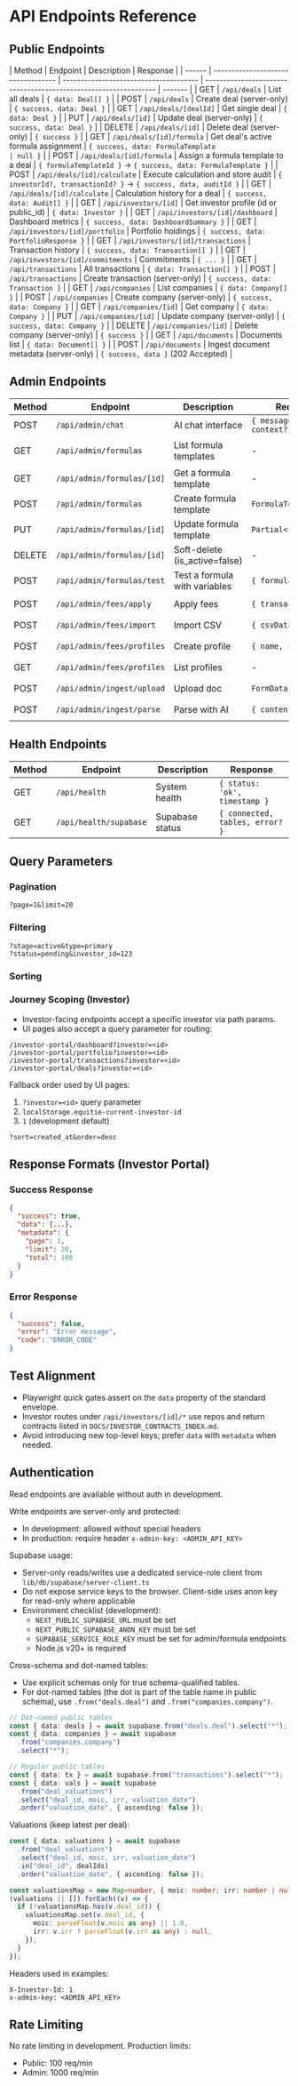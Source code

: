 # API Endpoints Reference

## Public Endpoints

| Method | Endpoint                           | Description                            | Response                                                         |
| ------ | ---------------------------------- | -------------------------------------- | ---------------------------------------------------------------- | ------- |
| GET    | `/api/deals`                       | List all deals                         | `{ data: Deal[] }`                                               |
| POST   | `/api/deals`                       | Create deal (server-only)              | `{ success, data: Deal }`                                        |
| GET    | `/api/deals/[dealId]`              | Get single deal                        | `{ data: Deal }`                                                 |
| PUT    | `/api/deals/[id]`                  | Update deal (server-only)              | `{ success, data: Deal }`                                        |
| DELETE | `/api/deals/[id]`                  | Delete deal (server-only)              | `{ success }`                                                    |
| GET    | `/api/deals/[id]/formula`          | Get deal's active formula assignment   | `{ success, data: FormulaTemplate                                | null }` |
| POST   | `/api/deals/[id]/formula`          | Assign a formula template to a deal    | `{ formulaTemplateId }` → `{ success, data: FormulaTemplate }`   |
| POST   | `/api/deals/[id]/calculate`        | Execute calculation and store audit    | `{ investorId?, transactionId? }` → `{ success, data, auditId }` |
| GET    | `/api/deals/[id]/calculate`        | Calculation history for a deal         | `{ success, data: Audit[] }`                                     |
| GET    | `/api/investors/[id]`              | Get investor profile (id or public_id) | `{ data: Investor }`                                             |
| GET    | `/api/investors/[id]/dashboard`    | Dashboard metrics                      | `{ success, data: DashboardSummary }`                            |
| GET    | `/api/investors/[id]/portfolio`    | Portfolio holdings                     | `{ success, data: PortfolioResponse }`                           |
| GET    | `/api/investors/[id]/transactions` | Transaction history                    | `{ success, data: Transaction[] }`                               |
| GET    | `/api/investors/[id]/commitments`  | Commitments                            | `{ ... }`                                                        |
| GET    | `/api/transactions`                | All transactions                       | `{ data: Transaction[] }`                                        |
| POST   | `/api/transactions`                | Create transaction (server-only)       | `{ success, data: Transaction }`                                 |
| GET    | `/api/companies`                   | List companies                         | `{ data: Company[] }`                                            |
| POST   | `/api/companies`                   | Create company (server-only)           | `{ success, data: Company }`                                     |
| GET    | `/api/companies/[id]`              | Get company                            | `{ data: Company }`                                              |
| PUT    | `/api/companies/[id]`              | Update company (server-only)           | `{ success, data: Company }`                                     |
| DELETE | `/api/companies/[id]`              | Delete company (server-only)           | `{ success }`                                                    |
| GET    | `/api/documents`                   | Documents list                         | `{ data: Document[] }`                                           |
| POST   | `/api/documents`                   | Ingest document metadata (server-only) | `{ success, data }` (202 Accepted)                               |

## Admin Endpoints

| Method | Endpoint                   | Description                   | Request Body                   | Response                               |
| ------ | -------------------------- | ----------------------------- | ------------------------------ | -------------------------------------- |
| POST   | `/api/admin/chat`          | AI chat interface             | `{ message, file?, context? }` | `{ response, data?, actions? }`        |
| GET    | `/api/admin/formulas`      | List formula templates        | -                              | `{ success, data: FormulaTemplate[] }` |
| GET    | `/api/admin/formulas/[id]` | Get a formula template        | -                              | `{ success, data: FormulaTemplate }`   |
| POST   | `/api/admin/formulas`      | Create formula template       | `FormulaTemplate`              | `{ success, data }`                    |
| PUT    | `/api/admin/formulas/[id]` | Update formula template       | `Partial<FormulaTemplate>`     | `{ success, data }`                    |
| DELETE | `/api/admin/formulas/[id]` | Soft-delete (is_active=false) | -                              | `{ success }`                          |
| POST   | `/api/admin/formulas/test` | Test a formula with variables | `{ formula, variables }`       | `{ success, result? }`                 |
| POST   | `/api/admin/fees/apply`    | Apply fees                    | `{ transactionId, fees }`      | `{ success, appliedFees }`             |
| POST   | `/api/admin/fees/import`   | Import CSV                    | `{ csvData, dealId }`          | `{ success, preview }`                 |
| POST   | `/api/admin/fees/profiles` | Create profile                | `{ name, config, dealId }`     | `{ success, profileId }`               |
| GET    | `/api/admin/fees/profiles` | List profiles                 | -                              | `{ data: Profile[] }`                  |
| POST   | `/api/admin/ingest/upload` | Upload doc                    | `FormData: { file }`           | `{ success, extracted }`               |
| POST   | `/api/admin/ingest/parse`  | Parse with AI                 | `{ content, type }`            | `{ mapping, suggestions }`             |

## Health Endpoints

| Method | Endpoint               | Description     | Response                        |
| ------ | ---------------------- | --------------- | ------------------------------- |
| GET    | `/api/health`          | System health   | `{ status: 'ok', timestamp }`   |
| GET    | `/api/health/supabase` | Supabase status | `{ connected, tables, error? }` |

## Query Parameters

### Pagination

```text
?page=1&limit=20
```

### Filtering

```text
?stage=active&type=primary
?status=pending&investor_id=123
```

### Sorting

### Journey Scoping (Investor)

- Investor-facing endpoints accept a specific investor via path params.
- UI pages also accept a query parameter for routing:

```text
/investor-portal/dashboard?investor=<id>
/investor-portal/portfolio?investor=<id>
/investor-portal/transactions?investor=<id>
/investor-portal/deals?investor=<id>
```

Fallback order used by UI pages:

1. `?investor=<id>` query parameter
2. `localStorage.equitie-current-investor-id`
3. `1` (development default)

```text
?sort=created_at&order=desc
```

## Response Formats (Investor Portal)

### Success Response

```json
{
  "success": true,
  "data": {...},
  "metadata": {
    "page": 1,
    "limit": 20,
    "total": 100
  }
}
```

### Error Response

```json
{
  "success": false,
  "error": "Error message",
  "code": "ERROR_CODE"
}
```

## Test Alignment

- Playwright quick gates assert on the `data` property of the standard envelope.
- Investor routes under `/api/investors/[id]/*` use repos and return contracts listed in `DOCS/INVESTOR_CONTRACTS_INDEX.md`.
- Avoid introducing new top-level keys; prefer `data` with `metadata` when needed.

## Authentication

Read endpoints are available without auth in development.

Write endpoints are server-only and protected:

- In development: allowed without special headers
- In production: require header `x-admin-key: <ADMIN_API_KEY>`

Supabase usage:

- Server-only reads/writes use a dedicated service-role client from `lib/db/supabase/server-client.ts`
- Do not expose service keys to the browser. Client-side uses anon key for read-only where applicable
- Environment checklist (development):
  - `NEXT_PUBLIC_SUPABASE_URL` must be set
  - `NEXT_PUBLIC_SUPABASE_ANON_KEY` must be set
  - `SUPABASE_SERVICE_ROLE_KEY` must be set for admin/formula endpoints
  - Node.js v20+ is required

Cross-schema and dot-named tables:

- Use explicit schemas only for true schema-qualified tables.
- For dot-named tables (the dot is part of the table name in public schema), use `.from("deals.deal")` and `.from("companies.company")`.

```ts
// Dot-named public tables
const { data: deals } = await supabase.from("deals.deal").select("*");
const { data: companies } = await supabase
  .from("companies.company")
  .select("*");

// Regular public tables
const { data: tx } = await supabase.from("transactions").select("*");
const { data: vals } = await supabase
  .from("deal_valuations")
  .select("deal_id, moic, irr, valuation_date")
  .order("valuation_date", { ascending: false });
```

Valuations (keep latest per deal):

```ts
const { data: valuations } = await supabase
  .from("deal_valuations")
  .select("deal_id, moic, irr, valuation_date")
  .in("deal_id", dealIds)
  .order("valuation_date", { ascending: false });

const valuationsMap = new Map<number, { moic: number; irr: number | null }>();
(valuations || []).forEach((v) => {
  if (!valuationsMap.has(v.deal_id)) {
    valuationsMap.set(v.deal_id, {
      moic: parseFloat(v.moic as any) || 1.0,
      irr: v.irr ? parseFloat(v.irr as any) : null,
    });
  }
});
```

Headers used in examples:

```text
X-Investor-Id: 1
x-admin-key: <ADMIN_API_KEY>
```

## Rate Limiting

No rate limiting in development. Production limits:

- Public: 100 req/min
- Admin: 1000 req/min
